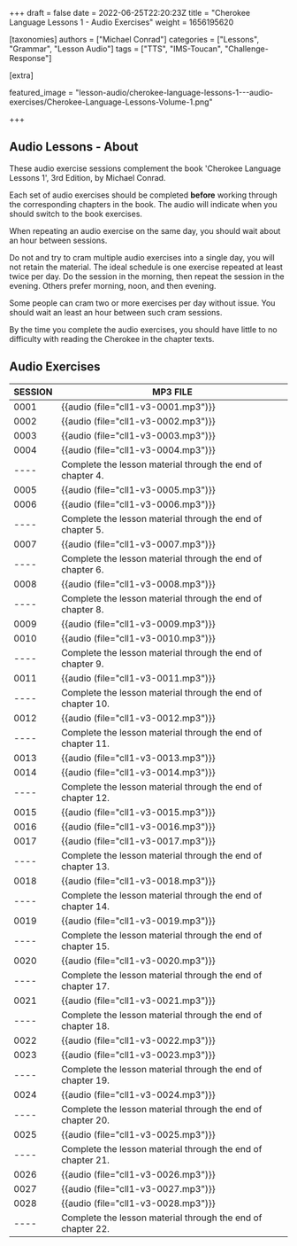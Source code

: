 
+++
draft = false
date = 2022-06-25T22:20:23Z
title = "Cherokee Language Lessons 1 - Audio Exercises"
weight = 1656195620

[taxonomies]
authors = ["Michael Conrad"]
categories = ["Lessons", "Grammar", "Lesson Audio"]
tags = ["TTS", "IMS-Toucan", "Challenge-Response"]

[extra]

featured_image = "lesson-audio/cherokee-language-lessons-1---audio-exercises/Cherokee-Language-Lessons-Volume-1.png"

+++


## Audio Lessons - About

These audio exercise sessions complement the book 'Cherokee Language Lessons 1',
3rd Edition, by Michael Conrad.

Each set of audio exercises should be completed **before** working through the 
corresponding chapters in the book. The audio will indicate when you should
switch to the book exercises.

When repeating an audio exercise on the same day,
you should wait about an hour between sessions.

Do not and try to cram multiple audio exercises into a single day, you will not
retain the material. The ideal schedule is one exercise repeated at least twice per day.
Do the session in the morning, then repeat the session in the evening.
Others prefer morning, noon, and then evening.

Some people can cram two or more exercises per day without issue.
You should wait an least an hour between such cram sessions.

By the time you complete the audio exercises, you should have
little to no difficulty with reading the Cherokee in the chapter texts.


<!-- more -->


## Audio Exercises

SESSION|MP3 FILE
--|--
0001|{{audio (file="cll1-v3-0001.mp3")}}
0002|{{audio (file="cll1-v3-0002.mp3")}}
0003|{{audio (file="cll1-v3-0003.mp3")}}
0004|{{audio (file="cll1-v3-0004.mp3")}}
----| Complete the lesson material through the end of chapter 4.
0005|{{audio (file="cll1-v3-0005.mp3")}}
0006|{{audio (file="cll1-v3-0006.mp3")}}
----| Complete the lesson material through the end of chapter 5.
0007|{{audio (file="cll1-v3-0007.mp3")}}
----| Complete the lesson material through the end of chapter 6.
0008|{{audio (file="cll1-v3-0008.mp3")}}
----| Complete the lesson material through the end of chapter 8.
0009|{{audio (file="cll1-v3-0009.mp3")}}
0010|{{audio (file="cll1-v3-0010.mp3")}}
----| Complete the lesson material through the end of chapter 9.
0011|{{audio (file="cll1-v3-0011.mp3")}}
----| Complete the lesson material through the end of chapter 10.
0012|{{audio (file="cll1-v3-0012.mp3")}}
----| Complete the lesson material through the end of chapter 11.
0013|{{audio (file="cll1-v3-0013.mp3")}}
0014|{{audio (file="cll1-v3-0014.mp3")}}
----| Complete the lesson material through the end of chapter 12.
0015|{{audio (file="cll1-v3-0015.mp3")}}
0016|{{audio (file="cll1-v3-0016.mp3")}}
0017|{{audio (file="cll1-v3-0017.mp3")}}
----| Complete the lesson material through the end of chapter 13.
0018|{{audio (file="cll1-v3-0018.mp3")}}
----| Complete the lesson material through the end of chapter 14.
0019|{{audio (file="cll1-v3-0019.mp3")}}
----| Complete the lesson material through the end of chapter 15.
0020|{{audio (file="cll1-v3-0020.mp3")}}
----| Complete the lesson material through the end of chapter 17.
0021|{{audio (file="cll1-v3-0021.mp3")}}
----| Complete the lesson material through the end of chapter 18.
0022|{{audio (file="cll1-v3-0022.mp3")}}
0023|{{audio (file="cll1-v3-0023.mp3")}}
----| Complete the lesson material through the end of chapter 19.
0024|{{audio (file="cll1-v3-0024.mp3")}}
----| Complete the lesson material through the end of chapter 20.
0025|{{audio (file="cll1-v3-0025.mp3")}}
----| Complete the lesson material through the end of chapter 21.
0026|{{audio (file="cll1-v3-0026.mp3")}}
0027|{{audio (file="cll1-v3-0027.mp3")}}
0028|{{audio (file="cll1-v3-0028.mp3")}}
----| Complete the lesson material through the end of chapter 22.



